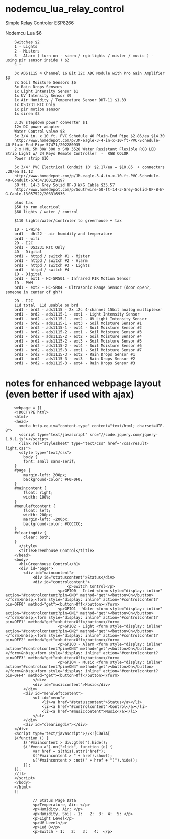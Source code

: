 # nodemcu_lua_relay_control
Simple Relay Controler ESP8266

Nodemcu Lua $6

        Switches $2
        1 - Lights
        2 - Misters
        3 - Alarm ( turn on - siren / rgb lights / mister / music ) - using pir sensor inside ) $2
        4 - 

        3x ADS1115 4 Channel 16 Bit I2C ADC Module with Pro Gain Amplifier $3
        7x Soil Moisture Sensors $6
        3x Rain Drops Sensors 
        1x Light Intensity Sensor $1
        1x UV Intensity Sensor $9
        1x Air Humidity / Temperature Sensor DHT-11 $1.33
        1x DS3231 RTC Only
        1x pir motion sensor
        1x siren $3

        3.3v stepdown power converter $1
        12v DC power adapter
        Water Control valve $8
        5x 3/4 in. x 10 ft. PVC Schedule 40 Plain-End Pipe $2.86/ea $14.30
        http://www.homedepot.com/p/JM-eagle-3-4-in-x-10-ft-PVC-Schedule-40-Plain-End-Pipe-57471/202280935
        2 x HML 5M 30W 300 x SMD 3528 Water Resistant Flexible RGB LED Strip Light w/ 24 Keys Remote Controller  -  RGB COLOR
        Power strip $16
       
        5x 3/4" PVC Electrical Conduit 10' $2.17/ea = $10.85  + connectors .28/ea $1.12
        http://www.homedepot.com/p/JM-eagle-3-4-in-x-10-ft-PVC-Schedule-40-Conduit-67454/100129197
        50 ft. 14-3 Grey Solid UF-B W/G Cable $35.57
        http://www.homedepot.com/p/Southwire-50-ft-14-3-Grey-Solid-UF-B-W-G-Cable-13057522/206316936
        
        plus tax
        $50 to run elecrical
        $60 lights / water / control
        
        $110 lights/water/controler to greenhouse + tax
        
        1D - 1-Wire
        brd1 - dht22 - air humidity and temperature
        brd1 - wifi
        2D - I2C
        brd1 - DS3231 RTC Only
        4D - Digital
        brd1 - httpd / switch #1 - Mister
        brd1 - httpd / switch #2 - Alarm
        brd1 - httpd / switch #3 - Lights
        brd1 - httpd / switch #4 - 
        1D - Digital
        brd1 - ext1 - HC-SR501 - Infrared PIR Motion Sensor 
        1D - PWM
        brd1 - ext2 - HC-SR04 - Ultrasonic Range Sensor (door open?, someone in center of gh?)

        2D - I2C
        11d total  11d usable on brd
        brd1 - brd2 - ads1115 - 2x i2c 4-channel 15bit analog multiplexer
        brd1 - brd2 - ads1115-1 - ext1 - Light Intensity Sensor
        brd1 - brd2 - ads1115-1 - ext2 - UV Light Intensity Sensor
        brd1 - brd2 - ads1115-1 - ext3 - Soil Moisture Sensor #1
        brd1 - brd2 - ads1115-1 - ext4 - Soil Moisture Sensor #2 
        brd1 - brd2 - ads1115-2 - ext1 - Soil Moisture Sensor #3
        brd1 - brd2 - ads1115-2 - ext2 - Soil Moisture Sensor #4
        brd1 - brd2 - ads1115-2 - ext3 - Soil Moisture Sensor #5
        brd1 - brd2 - ads1115-2 - ext4 - Soil Moisture Sensor #6 
        brd1 - brd2 - ads1115-3 - ext1 - Soil Moisture Sensor #7
        brd1 - brd2 - ads1115-3 - ext2 - Rain Drops Sensor #1
        brd1 - brd2 - ads1115-3 - ext3 - Rain Drops Sensor #2
        brd1 - brd2 - ads1115-3 - ext4 - Rain Drops Sensor #3 

        
# notes for enhanced webpage layout (even better if used with ajax)

		webpage = [[
		<!DOCTYPE html>
		<html>
		<head>
		  <meta http-equiv="content-type" content="text/html; charset=UTF-8">
		  <script type="text/javascript" src="//code.jquery.com/jquery-1.9.1.js"></script>
		  <link rel="stylesheet" type="text/css" href="/css/result-light.css">
		  <style type="text/css">
		    body {
		    font: small sans-serif;
		}
		#page {
		    margin-left: 200px;
		    background-color: #F0F0F0;
		}
		#maincontent {
		    float: right;
		    width: 100%;
		}
		#menuleftcontent {
		    float: left;
		    width: 200px;
		    margin-left: -200px;
		    background-color: #CCCCCC;
		}
		#clearingdiv {
		    clear: both;
		}
		  </style>
		  <title>Greenhouse Control</title>
		</head>
		<body>
		  <h1>Greenhouse Control</h1>
		  <div id="page">
		    <div id="maincontent">
		        <div id="statuscontent">Status</div>
		        <div id="controlcontent">
		    	               <p>Switch Control</p>
			               <p>GPIO0 - InLed <form style="display: inline" action="#controlcontent?pin=ON0" method="get"><button>On</button></form>&nbsp;<form style="display: inline" action="#controlcontent?pin=OFF0" method="get"><button>Off</button></form>
			               <p>GPIO1 - Water <form style="display: inline" action="#controlcontent?pin=ON1" method="get"><button>On</button></form>&nbsp;<form style="display: inline" action="#controlcontent?pin=OFF1" method="get"><button>Off</button></form>
			               <p>GPIO2 - Light <form style="display: inline" action="#controlcontent?pin=ON2" method="get"><button>On</button></form>&nbsp;<form style="display: inline" action="#controlcontent?pin=OFF2" method="get"><button>Off</button></form>
			               <p>GPIO3 - Alarm <form style="display: inline" action="#controlcontent?pin=ON3" method="get"><button>On</button></form>&nbsp;<form style="display: inline" action="#controlcontent?pin=OFF3" method="get"><button>Off</button></form>
			               <p>GPIO4 - Music <form style="display: inline" action="#controlcontent?pin=ON4" method="get"><button>On</button></form>&nbsp;<form style="display: inline" action="#controlcontent?pin=OFF4" method="get"><button>Off</button></form>
		        </div>
		        <div id="musiccontent">Music</div>
		    </div>
		    <div id="menuleftcontent">
		        <ul id="menu">
		            <li><a href="#statuscontent">Status</a></li>
		            <li><a href="#controlcontent">Control</a></li>
		            <li><a href="#musiccontent">Music</a></li>
		        </ul>
		    </div>
		    <div id="clearingdiv"></div>
		</div>
		<script type='text/javascript'>//<![CDATA[
		$(function () {
		    $("#maincontent > div:gt(0)").hide();
		    $("#menu a").on("click", function (e) {
		        var href = $(this).attr("href");
		        $("#maincontent > " + href).show();
		        $("#maincontent > :not(" + href + ")").hide();
		    });
		});
		//]]> 
		</script>
		</body>
		</html>
		]]

                // Status Page Data
                <p>Temperature, Air: </p>
                <p>Humidity, Air: </p>
                <p>Humidity, Soil - 1:   2:  3:  4:  5: </p>
                <p>Light Level</p>
                <p>UV Level</p>
                <p>Led 0</p>
                <p>Switch - 1:   2:   3:   4:  </p>
                
                
